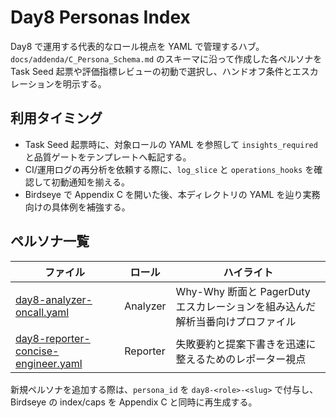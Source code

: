 # Day8 Personas Index

Day8 で運用する代表的なロール視点を YAML で管理するハブ。`docs/addenda/C_Persona_Schema.md` のスキーマに沿って作成した各ペルソナを Task Seed 起票や評価指標レビューの初動で選択し、ハンドオフ条件とエスカレーションを明示する。

## 利用タイミング
- Task Seed 起票時に、対象ロールの YAML を参照して `insights_required` と品質ゲートをテンプレートへ転記する。
- CI/運用ログの再分析を依頼する際に、`log_slice` と `operations_hooks` を確認して初動通知を揃える。
- Birdseye で Appendix C を開いた後、本ディレクトリの YAML を辿り実務向けの具体例を補強する。

## ペルソナ一覧
| ファイル | ロール | ハイライト |
| --- | --- | --- |
| [day8-analyzer-oncall.yaml](day8-analyzer-oncall.yaml) | Analyzer | Why-Why 断面と PagerDuty エスカレーションを組み込んだ解析当番向けプロファイル |
| [day8-reporter-concise-engineer.yaml](day8-reporter-concise-engineer.yaml) | Reporter | 失敗要約と提案下書きを迅速に整えるためのレポーター視点 |

新規ペルソナを追加する際は、`persona_id` を `day8-<role>-<slug>` で付与し、Birdseye の index/caps を Appendix C と同時に再生成する。
